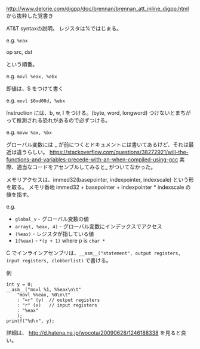 http://www.delorie.com/djgpp/doc/brennan/brennan_att_inline_djgpp.html
から抜粋した覚書き

AT&T syntaxの説明。
レジスタは%ではじまる。

e.g. `%eax`

op src, dst

という順番。

e.g. `movl %eax, %ebx`

即値は、$ をつけて書く

e.g. `movl $0xd00d, %ebx`

Instruction には、b, w, l をつける。(byte, word, longword)
つけないとまちがって推測される恐れがあるので必ずつける。

e.g. `movw %ax, %bx`

グローバル変数には \_ が前につくとドキュメントには書いてあるけど、それは最近は違うらしい。
https://stackoverflow.com/questions/38272921/will-the-functions-and-variables-precede-with-an-when-compiled-using-gcc
実際、適当なコードをアセンブルしてみると\_ がついてなかった。

メモリアクセスは、immed32(basepointer, indexpointer, indexscale) という形を取る。
メモリ番地 immed32 + basepointer + indexpointer * indexscale の値を指す。

e.g.
- `global_v` - グローバル変数の値
- `array(, %eax, 4)` - グローバル変数にインデックスでアクセス
- `(%eax)`  - レジスタが指している値
- `1(%eax)` - `*(p + 1)` where p is `char *`


C でインラインアセンブリは、`__asm__("statement", output registers, input registers, clobberlist)` で書ける。

例
```
int y = 0;
__asm__("movl %1, %%eax\n\t"
    "movl %%eax, %0\n\t"
    : "=r" (y)  // output registers
    : "r" (x)   // input registers
    : "%eax"
    );
printf("%d\n", y);
```

詳細は、
http://d.hatena.ne.jp/wocota/20090628/1246188338
を見ると良い。
